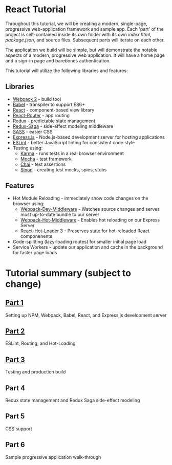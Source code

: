 # React Tutorial
Throughout this tutorial, we will be creating a modern, single-page, progressive web-application framework and sample app. Each 'part' of the project is self-contained inside its own folder with its own *index.html*, *package.json*, and source files. Subsequent parts will iterate on each other.

The application we build will be simple, but will demonstrate the notable aspects of a modern, progressive web application. It will have a home page and a sign-in page and barebones authentication.

This tutorial will utilize the following libraries and features:

## Libraries
* [Webpack 2](https://webpack.js.org/) - build tool
* [Babel](https://babeljs.io/) - transpiler to support ES6+
* [React](https://facebook.github.io/react/) - component-based view library
* [React-Router](https://github.com/ReactTraining/react-router) - app routing
* [Redux](http://redux.js.org/) - predictable state management
* [Redux-Saga](https://github.com/yelouafi/redux-saga) - side-effect modeling middleware
* [SASS](http://sass-lang.com/) - easier CSS
* [Express.js](http://expressjs.com/) - Node.js-based development server for hosting applications
* [ESLint](http://eslint.org/) - better JavaScript linting for consistent code style
* Testing using:
    * [Karma](https://karma-runner.github.io/1.0/index.html) - runs tests in a real browser environment
    * [Mocha](https://mochajs.org/) - test framework
    * [Chai](http://chaijs.com/) - test assertions
    * [Sinon](http://sinonjs.org/) - creating test mocks, spies, stubs

## Features
* Hot Module Reloading - immediately show code changes on the browser using:
    * [Webpack-Dev-Middleware](https://github.com/webpack/webpack-dev-middleware) - Watches source changes and serves most up-to-date bundle to our server
    * [Webpack-Hot-Middleware](https://github.com/glenjamin/webpack-hot-middleware) - Enables hot reloading on our Express Server
    * [React-Hot-Loader 3](https://github.com/gaearon/react-hot-loader/tree/next) - Preserves state for hot-reloaded React componenents
* Code-splitting (lazy-loading routes) for smaller initial page load
* Service Workers - update our application and cache in the background for faster page loads

# Tutorial summary (subject to change)
## [Part 1](https://github.com/precorFadiQassem/reactTutorial/tree/master/part1)
Setting up NPM, Webpack, Babel, React, and Express.js development server

## [Part 2](https://github.com/precorFadiQassem/reactTutorial/tree/master/part2)
ESLint, Routing, and Hot-Loading

## [Part 3](https://github.com/precorFadiQassem/reactTutorial/tree/master/part3)
Testing and production build

## Part 4
Redux state management and Redux Saga side-effect modeling

## Part 5
CSS support

## Part 6
Sample progressive application walk-through
